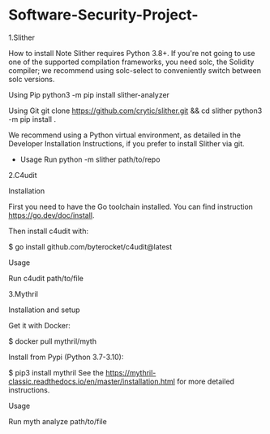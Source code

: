 # Software-Security-Project-
1.Slither

How to install
Note
Slither requires Python 3.8+. If you're not going to use one of the supported compilation frameworks, you need solc, the Solidity compiler; we recommend using solc-select to conveniently switch between solc versions.

Using Pip
python3 -m pip install slither-analyzer

Using Git
git clone https://github.com/crytic/slither.git && cd slither
python3 -m pip install .

We recommend using a Python virtual environment, as detailed in the Developer Installation Instructions, if you prefer to install Slither via git.

- Usage
Run python -m slither path/to/repo

2.C4udit

Installation

First you need to have the Go toolchain installed. You can find instruction https://go.dev/doc/install.

Then install c4udit with:

$ go install github.com/byterocket/c4udit@latest

Usage 

Run c4udit path/to/file 

3.Mythril

Installation and setup

Get it with Docker:

$ docker pull mythril/myth

Install from Pypi (Python 3.7-3.10):

$ pip3 install mythril
See the https://mythril-classic.readthedocs.io/en/master/installation.html for more detailed instructions.

Usage

Run myth analyze path/to/file 
